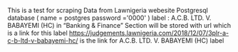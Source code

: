 This is a test for scraping Data from Lawnigeria webesite
Postgresql database ( name = postgres password ='0000' ) 
label : A.C.B. LTD. V. BABAYEMI (HC) in “Banking & Finance” Section will be stored with url which is a link for this label
https://judgements.lawnigeria.com/2018/12/07/3plr-a-c-b-ltd-v-babayemi-hc/ is the link for A.C.B. LTD. V. BABAYEMI (HC) label 
